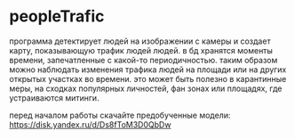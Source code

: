 # peopleTrafic
программа детектирует людей на изображении с камеры и создает карту, показывающую трафик людей людей.
в бд хранятся моменты времени, запечатленные с какой-то периодичностью. таким образом можно наблюдать изменения трафика людей на площади или на других открытых участках во времени.
это может быть полезно в карантинные меры, на сходках популярных личностей, фан зонах или площадях, где устраиваются митинги.

перед началом работы скачайте предобученные модели:
https://disk.yandex.ru/d/Ds8fToM3D0QbDw
